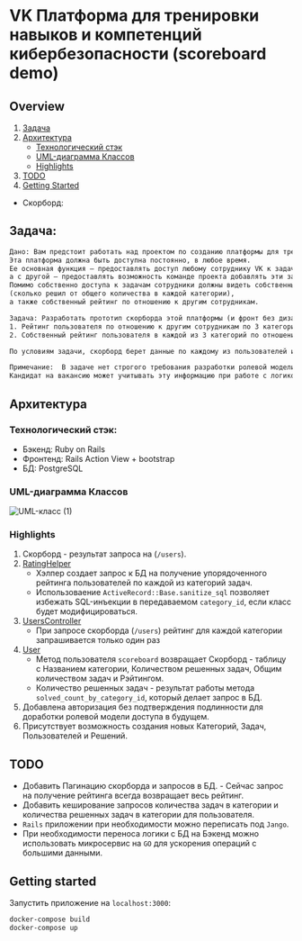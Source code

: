 # VK Платформа для тренировки навыков и компетенций кибербезопасности (scoreboard demo)
## Overview
1. [Задача](https://github.com/Senchatay/vk_cybersecurity_trainer/tree/master#%D0%B7%D0%B0%D0%B4%D0%B0%D1%87%D0%B0)
2. [Архитектура](https://github.com/Senchatay/vk_cybersecurity_trainer#%D0%B0%D1%80%D1%85%D0%B8%D1%82%D0%B5%D0%BA%D1%82%D1%83%D1%80%D0%B0)
    - [Технологический стэк](https://github.com/Senchatay/vk_cybersecurity_trainer#%D1%82%D0%B5%D1%85%D0%BD%D0%BE%D0%BB%D0%BE%D0%B3%D0%B8%D1%87%D0%B5%D1%81%D0%BA%D0%B8%D0%B9-%D1%81%D1%82%D1%8D%D0%BA)
    - [UML-диаграмма Классов](https://github.com/Senchatay/vk_cybersecurity_trainer#uml-%D0%B4%D0%B8%D0%B0%D0%B3%D1%80%D0%B0%D0%BC%D0%BC%D0%B0-%D0%BA%D0%BB%D0%B0%D1%81%D1%81%D0%BE%D0%B2)
    - [Highlights](#highlights)
3. [TODO](#todo)
4. [Getting Started](#getting-started)

- Скорборд:


## Задача:
```txt
Дано: Вам предстоит работать над проектом по созданию платформы для тренировки навыков и компетенций кибербезопасности. 
Эта платформа должна быть доступна постоянно, в любое время. 
Ее основная функция – предоставлять доступ любому сотруднику VK к задачам разных категорий с одной стороны, 
а с другой – предоставлять возможность команде проекта добавлять эти задачи с заданной периодичностью. 
Помимо собственно доступа к задачам сотрудники должны видеть собственный рейтинг в решении задач 
(сколько решил от общего количества в каждой категории), 
а также собственный рейтинг по отношению к другим сотрудникам.

Задача: Разработать прототип скорборда этой платформы (и фронт без дизайна, и бэк), который должен включать:
1. Рейтинг пользователя по отношению к другим сотрудникам по 3 категориям задач
2. Собственный рейтинг пользователя в каждой из 3 категорий по отношению к общему количеству задач в каждой из категорий

По условиям задачи, скорборд берет данные по каждому из пользователей из базы данных (произвольная, схему можете составить самостоятельно).

Примечание:  В задаче нет строгого требования разработки ролевой модели доступа, однако при работе с платформой мы планируем админку. 
Кандидат на вакансию может учитывать эту информацию при работе с логикой и архитектурой раздела «скорборд», а может и не учитывать :)
```

## Архитектура
### Технологический стэк:
- Бэкенд: Ruby on Rails
- Фронтенд: Rails Action View + bootstrap
- БД: PostgreSQL

### UML-диаграмма Классов
![UML-класс (1)](https://github.com/Senchatay/vk_cybersecurity_trainer/assets/95499171/41461016-765e-4716-89ac-3579e010e2ff)

### Highlights
1. Скорборд - результат запроса на (`/users`).
2. [RatingHelper](https://github.com/Senchatay/vk_cybersecurity_trainer/blob/master/app/helpers/rating_helper.rb)
    - Хэлпер создает запрос к БД на получение упорядоченного рейтинга пользователей по каждой из категорий задач. 
    - Использоваение `ActiveRecord::Base.sanitize_sql` позволяет избежать SQL-инъекции в передаваемом `category_id`, если класс будет модифицироваться.
3. [UsersController](https://github.com/Senchatay/vk_cybersecurity_trainer/blob/master/app/controllers/users_controller.rb)
    - При запросе скорборда (`/users`) рейтинг для каждой категории запрашивается только один раз
4. [User](https://github.com/Senchatay/vk_cybersecurity_trainer/blob/master/app/models/user.rb)
    - Метод пользователя `scoreboard` возвращает Скорборд - таблицу с Названием категории, Количеством решенных задач, Общим количеством задач и Рэйтингом.
    - Количество решенных задач - результат работы метода `solved_count_by_category_id`, который делает запрос в БД.
5. Добавлена авторизация без подтверждения подлинности для доработки ролевой модели доступа в будущем.
6. Присутствует возможность создания новых Категорий, Задач, Пользователей и Решений.

## TODO
- Добавить Пагинацию скорборда и запросов в БД. - Сейчас запрос на получение рейтинга всегда возвращает весь рейтинг.
- Добавить кеширование запросов количества задач в категории и количества решенных задач в категории для пользователя.
- `Rails` приложении при необходимости можно переписать под `Jango`.
- При необходимости переноса логики с БД на Бэкенд можно использовать микросервис на `GO` для ускорения операций с большими данными.

## Getting started
Запустить приложение на `localhost:3000`:
```bash
docker-compose build
docker-compose up
```
